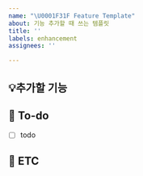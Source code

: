 ```yaml
---
name: "\U0001F31F Feature Template"
about: 기능 추가할 때 쓰는 템플릿
title: ''
labels: enhancement
assignees: ''

---
```


## 💡추가할 기능
<!-- 진행할 작업에 대한 간단한 설명해주세요. -->

## 🌿  To-do
<!-- 구현하기 위해 할 내용을 적어주세요. -->
- [ ] todo

## 📌 ETC
<!-- 기타 사항을 적어주세요. -->
